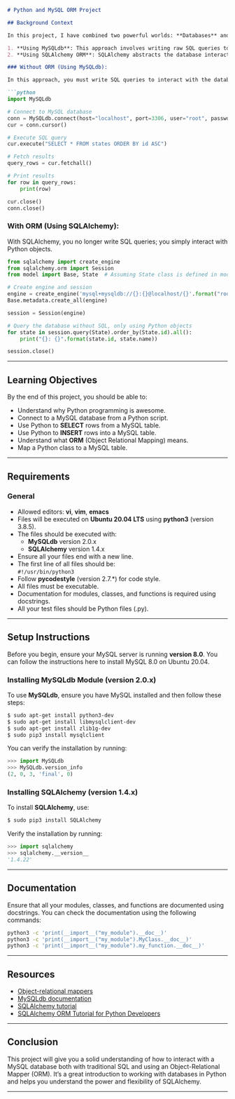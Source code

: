 

```markdown
# Python and MySQL ORM Project

## Background Context

In this project, I have combined two powerful worlds: **Databases** and **Python**. You will explore two approaches for interacting with MySQL databases:

1. **Using MySQLdb**: This approach involves writing raw SQL queries to interact with the database.
2. **Using SQLAlchemy ORM**: SQLAlchemy abstracts the database interactions and allows you to work with Python objects instead of writing SQL queries.

### Without ORM (Using MySQLdb):

In this approach, you must write SQL queries to interact with the database.

```python
import MySQLdb

# Connect to MySQL database
conn = MySQLdb.connect(host="localhost", port=3306, user="root", passwd="root", db="my_db", charset="utf8")
cur = conn.cursor()

# Execute SQL query
cur.execute("SELECT * FROM states ORDER BY id ASC")

# Fetch results
query_rows = cur.fetchall()

# Print results
for row in query_rows:
    print(row)

cur.close()
conn.close()
```

### With ORM (Using SQLAlchemy):

With SQLAlchemy, you no longer write SQL queries; you simply interact with Python objects.

```python
from sqlalchemy import create_engine
from sqlalchemy.orm import Session
from model import Base, State  # Assuming State class is defined in model.py

# Create engine and session
engine = create_engine('mysql+mysqldb://{}:{}@localhost/{}'.format("root", "root", "my_db"), pool_pre_ping=True)
Base.metadata.create_all(engine)

session = Session(engine)

# Query the database without SQL, only using Python objects
for state in session.query(State).order_by(State.id).all():
    print("{}: {}".format(state.id, state.name))

session.close()
```

---

## Learning Objectives

By the end of this project, you should be able to:

- Understand why Python programming is awesome.
- Connect to a MySQL database from a Python script.
- Use Python to **SELECT** rows from a MySQL table.
- Use Python to **INSERT** rows into a MySQL table.
- Understand what **ORM** (Object Relational Mapping) means.
- Map a Python class to a MySQL table.

---

## Requirements

### General

- Allowed editors: **vi**, **vim**, **emacs**
- Files will be executed on **Ubuntu 20.04 LTS** using **python3** (version 3.8.5).
- The files should be executed with:
  - **MySQLdb** version 2.0.x
  - **SQLAlchemy** version 1.4.x
- Ensure all your files end with a new line.
- The first line of all files should be:  
  `#!/usr/bin/python3`
- Follow **pycodestyle** (version 2.7.*) for code style.
- All files must be executable.
- Documentation for modules, classes, and functions is required using docstrings.
- All your test files should be Python files (.py).

---

## Setup Instructions

Before you begin, ensure your MySQL server is running **version 8.0**. You can follow the instructions here to install MySQL 8.0 on Ubuntu 20.04.

### Installing MySQLdb Module (version 2.0.x)

To use **MySQLdb**, ensure you have MySQL installed and then follow these steps:

```bash
$ sudo apt-get install python3-dev
$ sudo apt-get install libmysqlclient-dev
$ sudo apt-get install zlib1g-dev
$ sudo pip3 install mysqlclient
```

You can verify the installation by running:

```python
>>> import MySQLdb
>>> MySQLdb.version_info
(2, 0, 3, 'final', 0)
```

### Installing SQLAlchemy (version 1.4.x)

To install **SQLAlchemy**, use:

```bash
$ sudo pip3 install SQLAlchemy
```

Verify the installation by running:

```python
>>> import sqlalchemy
>>> sqlalchemy.__version__
'1.4.22'
```

---

## Documentation

Ensure that all your modules, classes, and functions are documented using docstrings. You can check the documentation using the following commands:

```bash
python3 -c 'print(__import__("my_module").__doc__)'
python3 -c 'print(__import__("my_module").MyClass.__doc__)'
python3 -c 'print(__import__("my_module").my_function.__doc__)'
```

---

## Resources

- [Object-relational mappers](https://realpython.com/python-sqlalchemy-orm/)
- [MySQLdb documentation](https://mysqlclient.readthedocs.io/)
- [SQLAlchemy tutorial](https://docs.sqlalchemy.org/en/14/tutorial/)
- [SQLAlchemy ORM Tutorial for Python Developers](https://auth0.com/blog/sqlalchemy-orm-tutorial-for-python-developers/)

---

## Conclusion

This project will give you a solid understanding of how to interact with a MySQL database both with traditional SQL and using an Object-Relational Mapper (ORM). It’s a great introduction to working with databases in Python and helps you understand the power and flexibility of SQLAlchemy.

---

